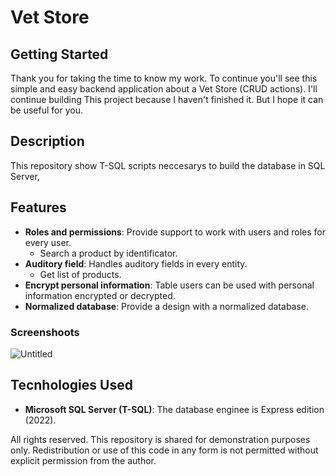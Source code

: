 # Vet Store

## Getting Started

Thank you for taking the time to know my work. To continue you'll see this simple and easy backend application about a Vet Store (CRUD actions). I'll continue building This project because I haven't finished it. But I hope it can be useful for you.

## Description
This repository show T-SQL scripts neccesarys to build the database in SQL Server,

## Features

* **Roles and permissions**: Provide support to work with users and roles for every user.
    * Search a product by identificator.
* **Auditory field**:  Handles auditory fields in every entity.
    * Get list of products.
* **Encrypt personal information**: Table users can be used with personal information encrypted or decrypted.
* **Normalized database**: Provide a design with a normalized database.

### Screenshoots

![Untitled](https://github.com/user-attachments/assets/f0385b41-81b7-48c7-914d-33e1e56d00b0)

## Tecnhologies Used
* **Microsoft SQL Server (T-SQL)**: The database enginee is Express edition (2022).


All rights reserved. This repository is shared for demonstration purposes only. Redistribution or use of this code in any form is not permitted without explicit permission from the author.
